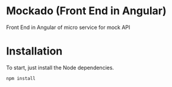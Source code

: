 # Mockado (Front End in Angular)
Front End in Angular of micro service for mock API

# Installation
To start, just install the Node dependencies.
```
npm install
```
